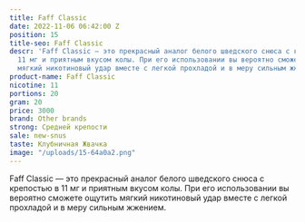 ```yaml
---
title: Faff Classic
date: 2022-11-06 06:42:00 Z
position: 15
title-seo: Faff Classic
descr: 'Faff Classic — это прекрасный аналог белого шведского снюса с крепостью в
  11 мг и приятным вкусом колы. При его использовании вы вероятно сможете ощутить
  мягкий никотиновый удар вместе с легкой прохладой и в меру сильным жжением. '
product-name: Faff Classic
nicotine: 11
portions: 20
gram: 20
price: 3000
brand: Other brands
strong: Средней крепости
sale: new-snus
taste: Клубничная Жвачка
image: "/uploads/15-64a0a2.png"
---
```


Faff Classic — это прекрасный аналог белого шведского снюса с крепостью в 11 мг и приятным вкусом колы. При его использовании вы вероятно сможете ощутить мягкий никотиновый удар вместе с легкой прохладой и в меру сильным жжением. 